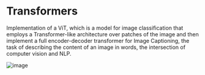 # Transformers

Implementation of a ViT, which is a model for image classification that employs a Transformer-like architecture over patches of the image and then implement a full encoder-decoder transformer for Image Captioning, the task of describing the content of an image in words, the intersection of computer vision and NLP.

![image](https://drive.google.com/file/d/1xQM__gxEhpZJoMboUXU6dWvpHD0Y9V-T/view?usp=sharing)
